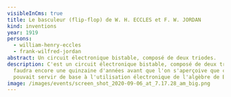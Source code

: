 ```yaml
---
visibleInCms: true
title: Le basculeur (flip-flop) de W. H. ECCLES et F. W. JORDAN
kind: inventions
year: 1919
persons:
  - william-henry-eccles
  - frank-wilfred-jordan
abstract: Un circuit électronique bistable, composé de deux triodes.
description: C'est un circuit électronique bistable, composé de deux triodes. Il
  faudra encore une quinzaine d'années avant que l'on s'aperçoive que ce circuit
  pouvait servir de base à l'utilisation électronique de l'algèbre de BOOLE.
image: /images/events/screen_shot_2020-09-06_at_7.17.28_am_big.png
---
```

